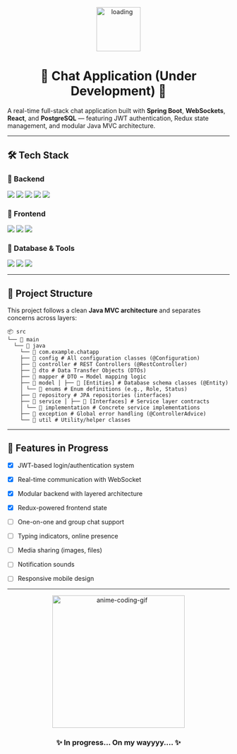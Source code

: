 <p align="center">
  <img src="https://i.gifer.com/ZZ5H.gif" width="100" alt="loading" />
</p>

<h1 align="center">🚧 Chat Application (Under Development) 🚧</h1>

A real-time full-stack chat application built with **Spring Boot**, **WebSockets**, **React**, and **PostgreSQL** — featuring JWT authentication, Redux state management, and modular Java MVC architecture.

---

## 🛠️ Tech Stack

### 🔹 Backend
<p>
  <img src="https://img.shields.io/badge/SpringBoot-6DB33F?style=for-the-badge&logo=springboot&logoColor=white"/>
  <img src="https://img.shields.io/badge/JWT-black?style=for-the-badge&logo=JSON%20web%20tokens"/>
  <img src="https://img.shields.io/badge/Maven-C71A36?style=for-the-badge&logo=apachemaven&logoColor=white"/>
  <img src="https://img.shields.io/badge/WebSocket-000000?style=for-the-badge&logo=websocket&logoColor=white"/>
  <img src="https://img.shields.io/badge/Lombok-EF3A3A?style=for-the-badge&logo=lombok&logoColor=white"/>
</p>

### 🔹 Frontend
<p>
  <img src="https://img.shields.io/badge/React-20232A?style=for-the-badge&logo=react&logoColor=61DAFB"/>
  <img src="https://img.shields.io/badge/Redux-764ABC?style=for-the-badge&logo=redux&logoColor=white"/>
  <img src="https://img.shields.io/badge/TailwindCSS-06B6D4?style=for-the-badge&logo=tailwindcss&logoColor=white"/>
</p>

### 🔹 Database & Tools
<p>
  <img src="https://img.shields.io/badge/PostgreSQL-316192?style=for-the-badge&logo=postgresql&logoColor=white"/>
  <img src="https://img.shields.io/badge/VSCODE-007ACC?style=for-the-badge&logo=visualstudiocode&logoColor=white"/>
  <img src="https://img.shields.io/badge/SpringTools4-6DB33F?style=for-the-badge&logo=spring&logoColor=white"/>
</p>

---

## 📁 Project Structure

This project follows a clean **Java MVC architecture** and separates concerns across layers:
```
📦 src 
└── 📁 main 
  └── 📁 java 
    └── 📁 com.example.chatapp 
    ├── 📁 config # All configuration classes (@Configuration) 
    ├── 📁 controller # REST Controllers (@RestController) 
    ├── 📁 dto # Data Transfer Objects (DTOs) 
    ├── 📁 mapper # DTO ↔ Model mapping logic 
    ├── 📁 model │ ├── 📄 [Entities] # Database schema classes (@Entity) 
    │ └── 📁 enums # Enum definitions (e.g., Role, Status) 
    ├── 📁 repository # JPA repositories (interfaces) 
    ├── 📁 service │ ├── 📄 [Interfaces] # Service layer contracts 
    │ └── 📁 implementation # Concrete service implementations 
    ├── 📁 exception # Global error handling (@ControllerAdvice) 
    └── 📁 util # Utility/helper classes
```

---

## 🚀 Features in Progress

- [x] JWT-based login/authentication system
- [x] Real-time communication with WebSocket  
- [x] Modular backend with layered architecture  
- [x] Redux-powered frontend state  
- [ ] One-on-one and group chat support  
- [ ] Typing indicators, online presence  
- [ ] Media sharing (images, files)  
- [ ] Notification sounds  
- [ ] Responsive mobile design


---

<p align="center">
  <img src="https://media0.giphy.com/media/v1.Y2lkPTc5MGI3NjExcWEycmVyZzczN3BtaWl4ZHlqb2s5d2RqeXQ5ZWNvejRoeWVyYnd5ZSZlcD12MV9pbnRlcm5hbF9naWZfYnlfaWQmY3Q9Zw/cvyz3Hw4d7EIw/giphy.gif" width="300" alt="anime-coding-gif"/>
</p>

<h3 align="center">✨ In progress... On my wayyyy.... ✨</h3>
